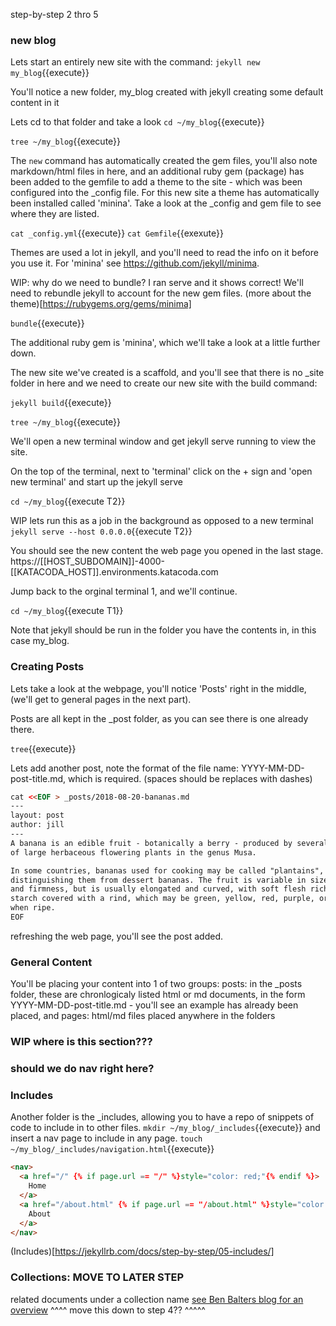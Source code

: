 step-by-step 2 thro 5

### new blog
Lets start an entirely new site with the command:
`jekyll new my_blog`{{execute}}

You'll notice a new folder, my_blog created with jekyll creating some default content in it

Lets cd to that folder and take a look
`cd ~/my_blog`{{execute}}

`tree ~/my_blog`{{execute}}

The `new` command has automatically created the gem files, you'll also note markdown/html files in here, 
and an additional ruby gem (package) has been added to the gemfile to add a theme to the site - which was been configured into the _config file.
For this new site a theme has automatically been installed called 'minina'.
Take  a look at the _config and gem file to see where they are listed.

`cat _config.yml`{{execute}}
`cat Gemfile`{{exexute}}

Themes are used a lot in jekyll, and you'll need to read the info on it before you use it. For 'minina' see https://github.com/jekyll/minima. 

WIP: why do we need to bundle? I ran serve and it shows correct!
We'll need to rebundle jekyll to account for the new gem files.
(more about the theme)[https://rubygems.org/gems/minima]

`bundle`{{execute}}

The additional ruby gem is 'minina', which we'll take a look at a little further down.

The new site we've created is a scaffold, and you'll see that there is no _site folder in here 
and we need to create our new site with the build command:

`jekyll build`{{execute}}

`tree ~/my_blog`{{execute}}


We'll open a new terminal window and get jekyll serve running to view the site.

On the top of the terminal, next to 'terminal' click on the + sign and 'open new terminal' 
and start up the jekyll serve

`cd ~/my_blog`{{execute T2}}

WIP lets run this as a job in the background as opposed to a new terminal
`jekyll serve --host 0.0.0.0`{{execute T2}}

You should see the new content the web page you opened in the last stage.
https://[[HOST_SUBDOMAIN]]-4000-[[KATACODA_HOST]].environments.katacoda.com

Jump back to the orginal terminal 1, and we'll continue.

`cd ~/my_blog`{{execute T1}}

Note that jekyll should be run in the folder you have the contents in, in this case my_blog. 


### Creating Posts

Lets take a look at the webpage, you'll notice 'Posts' right in the middle, (we'll get to general pages in the next part).

Posts are all kept in the _post folder, as you can see there is one already there.

`tree`{{execute}}

Lets add another post, note the format of the file name: YYYY-MM-DD-post-title.md, which is required. (spaces should be replaces with dashes)

```html
cat <<EOF > _posts/2018-08-20-bananas.md
---
layout: post
author: jill
---
A banana is an edible fruit - botanically a berry - produced by several kinds
of large herbaceous flowering plants in the genus Musa.

In some countries, bananas used for cooking may be called "plantains",
distinguishing them from dessert bananas. The fruit is variable in size, color,
and firmness, but is usually elongated and curved, with soft flesh rich in
starch covered with a rind, which may be green, yellow, red, purple, or brown
when ripe.
EOF
```

refreshing the web page, you'll see the post added.




### General Content
You'll be placing your content into 1 of two groups:
posts: in the _posts folder, these are chronlogicaly listed html or md documents, in the form YYYY-MM-DD-post-title.md - you'll see an example has already been placed, and
pages: html/md files placed anywhere in the folders


### WIP    where is this section???


### should we do nav right here?


### Includes
Another folder is the _includes, allowing you to have a repo of snippets of code to include in to other files.
`mkdir ~/my_blog/_includes`{{execute}}
and insert a nav page to include in any page.
`touch ~/my_blog/_includes/navigation.html`{{execute}}
```html
<nav>
  <a href="/" {% if page.url == "/" %}style="color: red;"{% endif %}>
    Home
  </a>
  <a href="/about.html" {% if page.url == "/about.html" %}style="color: red;"{% endif %}>
    About
  </a>
</nav>
```



(Includes)[https://jekyllrb.com/docs/step-by-step/05-includes/]



### Collections: MOVE TO LATER STEP
related documents under a collection name
[see Ben Balters blog for an overview](https://ben.balter.com/2015/02/20/jekyll-collections/)
^^^^  move this  down to step 4??  ^^^^^

